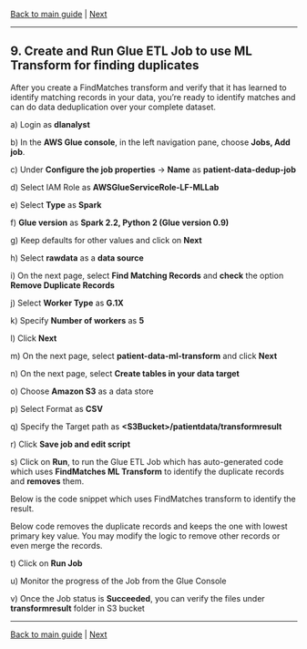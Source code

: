 [Back to main guide](../README.md) | [Next](activity10.md)

___

## 9. Create and Run Glue ETL Job to use ML Transform for finding duplicates

After you create a FindMatches transform and verify that it has learned to identify matching records in your data, you’re ready to identify matches and can do data deduplication over your complete dataset.

a) Login as **dlanalyst**

b) In the **AWS Glue console**, in the left navigation pane, choose **Jobs, Add job**.

c) Under **Configure the job properties** → **Name** as **patient-data-dedup-job**

d) Select IAM Role as **AWSGlueServiceRole-LF-MLLab**

e) Select **Type** as **Spark** 

f) **Glue version** as **Spark 2.2, Python 2 (Glue version 0.9)**

g) Keep defaults for other values and click on **Next**

h) Select **rawdata** as a **data source**

i) On the next page, select **Find Matching Records** and **check** the option **Remove Duplicate Records** 

j) Select **Worker Type** as **G.1X**

k) Specify **Number of workers** as **5**

l) Click **Next**

m) On the next page, select **patient-data-ml-transform** and click **Next**

n) On the next page, select **Create tables in your data target**

o) Choose **Amazon S3** as a data store

p) Select Format as **CSV** 

q) Specify the Target path as **\<S3Bucket\>/patientdata/transformresult**

r) Click **Save job and edit script**

s) Click on **Run**, to run the Glue ETL Job which has auto-generated code which uses **FindMatches ML Transform** to identify the duplicate records and **removes** them.

Below is the code snippet which uses FindMatches transform to identify the result.

Below code removes the duplicate records and keeps the one with lowest primary key value. You may modify the logic to remove other records or even merge the records.

t) Click on **Run Job**

u) Monitor the progress of the Job from the Glue Console

v) Once the Job status is **Succeeded**, you can verify the files under **transformresult** folder in S3 bucket


___

[Back to main guide](../README.md) | [Next](activity10.md)
